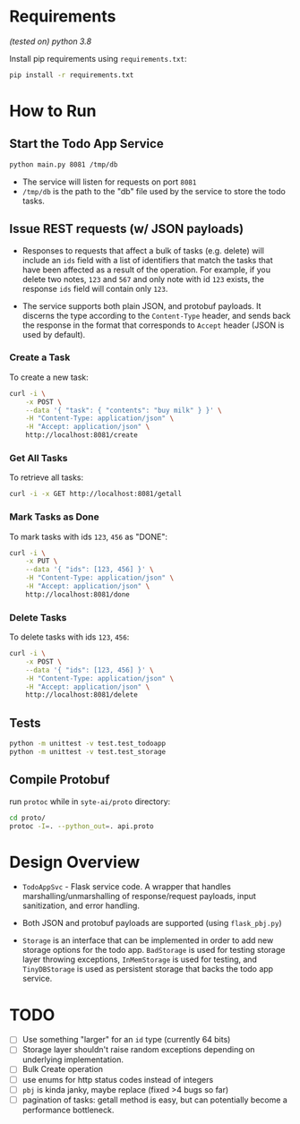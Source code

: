 # Requirements
*(tested on) python 3.8*

Install pip requirements using `requirements.txt`:

```sh
pip install -r requirements.txt
```

# How to Run
## Start the Todo App Service
```sh
python main.py 8081 /tmp/db
```

- The service will listen for requests on port `8081`
- `/tmp/db` is the path to the "db" file used by the service to store the todo tasks.

## Issue REST requests (w/ JSON payloads)
- Responses to requests that affect a bulk of tasks (e.g. delete) will include an `ids` field with a list of identifiers that match the tasks that have been affected as a result of the operation. For example, if you delete two notes, `123` and `567` and only note with id `123` exists, the response `ids` field will contain only `123`.

- The service supports both plain JSON, and protobuf payloads. It discerns the type according to the `Content-Type` header, and sends back the response in the format that corresponds to `Accept` header (JSON is used by default).

### Create a Task
To create a new task:
```sh
curl -i \
    -x POST \
    --data '{ "task": { "contents": "buy milk" } }' \
    -H "Content-Type: application/json" \
    -H "Accept: application/json" \
    http://localhost:8081/create
```

### Get All Tasks
To retrieve all tasks:
```sh
curl -i -x GET http://localhost:8081/getall
```

### Mark Tasks as Done
To mark tasks with ids `123`, `456` as "DONE":


```sh
curl -i \
    -x PUT \
    --data '{ "ids": [123, 456] }' \
    -H "Content-Type: application/json" \
    -H "Accept: application/json" \
    http://localhost:8081/done
```

### Delete Tasks
To delete tasks with ids `123`, `456`:

```sh
curl -i \
    -x POST \
    --data '{ "ids": [123, 456] }' \
    -H "Content-Type: application/json" \
    -H "Accept: application/json" \
    http://localhost:8081/delete
```

## Tests
```sh
python -m unittest -v test.test_todoapp
python -m unittest -v test.test_storage
```

## Compile Protobuf
run `protoc` while in `syte-ai/proto` directory:

```sh
cd proto/
protoc -I=. --python_out=. api.proto
```

# Design Overview

- `TodoAppSvc` - Flask service code. A wrapper that handles marshalling/unmarshalling of response/request payloads, input sanitization, and error handling.

- Both JSON and protobuf payloads are supported (using `flask_pbj.py`)

- `Storage` is an interface that can be implemented in order to add new storage options for the todo app. `BadStorage` is used for testing storage layer throwing exceptions, `InMemStorage` is used for testing, and `TinyDBStorage` is used as persistent storage that backs the todo app service.


# TODO
- [ ] Use something "larger" for an `id` type (currently 64 bits)
- [ ] Storage layer shouldn't raise random exceptions depending on underlying implementation.
- [ ] Bulk Create operation
- [ ] use enums for http status codes instead of integers
- [ ] `pbj` is kinda janky, maybe replace (fixed >4 bugs so far)
- [ ] pagination of tasks: getall method is easy, but can potentially become a performance bottleneck.
